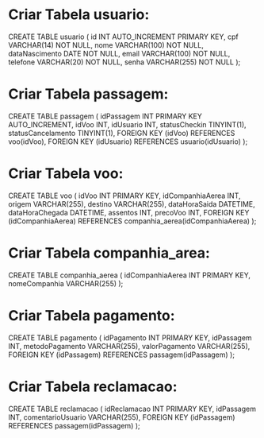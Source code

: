 
# Criar Tabela usuario:

CREATE TABLE usuario (
    id INT AUTO_INCREMENT PRIMARY KEY,
    cpf VARCHAR(14) NOT NULL,
    nome VARCHAR(100) NOT NULL,
    dataNascimento DATE NOT NULL,
    email VARCHAR(100) NOT NULL,
    telefone VARCHAR(20) NOT NULL,
    senha VARCHAR(255) NOT NULL
);

# Criar Tabela passagem:

CREATE TABLE passagem (
    idPassagem INT PRIMARY KEY AUTO_INCREMENT,
    idVoo INT,
    idUsuario INT,
    statusCheckin TINYINT(1),
    statusCancelamento TINYINT(1),
    FOREIGN KEY (idVoo) REFERENCES voo(idVoo),
    FOREIGN KEY (idUsuario) REFERENCES usuario(idUsuario)
);

# Criar Tabela voo:

CREATE TABLE voo (
    idVoo INT PRIMARY KEY,
    idCompanhiaAerea INT,
    origem VARCHAR(255),
    destino VARCHAR(255),
    dataHoraSaida DATETIME,
    dataHoraChegada DATETIME,
    assentos INT,
    precoVoo INT,
    FOREIGN KEY (idCompanhiaAerea) REFERENCES companhia_aerea(idCompanhiaAerea)
);

# Criar Tabela companhia_area:

CREATE TABLE companhia_aerea (
    idCompanhiaAerea INT PRIMARY KEY,
    nomeCompanhia VARCHAR(255)
);

# Criar Tabela pagamento:

CREATE TABLE pagamento (
    idPagamento INT PRIMARY KEY,
    idPassagem INT,
    metodoPagamento VARCHAR(255),
    valorPagamento VARCHAR(255),
    FOREIGN KEY (idPassagem) REFERENCES passagem(idPassagem)
);

# Criar Tabela reclamacao:

CREATE TABLE reclamacao (
    idReclamacao INT PRIMARY KEY,
    idPassagem INT,
    comentarioUsuario VARCHAR(255),
    FOREIGN KEY (idPassagem) REFERENCES passagem(idPassagem)
);